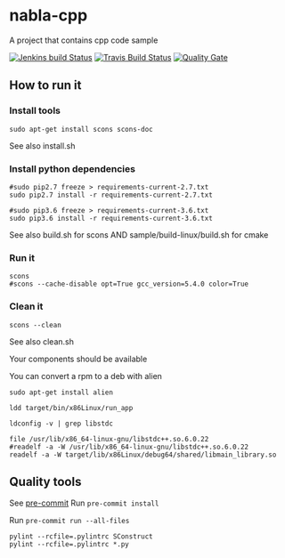 # nabla-cpp
A project that contains cpp code sample

[![Jenkins build Status](http://home.nabla.mobi:8381/job/nabla-cpp-interview-microsoft-cmake/badge/icon)](http://home.nabla.mobi:8381/job/nabla-cpp-interview-microsoft-cmake/)
[![Travis Build Status](https://travis-ci.org/AlbanAndrieu/nabla-cpp.svg?branch=master)](https://travis-ci.org/AlbanAndrieu/nabla-cpp)
[![Quality Gate](https://sonarcloud.io/api/project_badges/measure?project=MICROSOFT%3Amaster&metric=alert_status)](https://sonarcloud.io/dashboard/index/MICROSOFT%3Amaster)

## How to run it

### Install tools

```
sudo apt-get install scons scons-doc
```

See also install.sh

### Install python dependencies

```
#sudo pip2.7 freeze > requirements-current-2.7.txt
sudo pip2.7 install -r requirements-current-2.7.txt

#sudo pip3.6 freeze > requirements-current-3.6.txt
sudo pip3.6 install -r requirements-current-3.6.txt
```

See also build.sh for scons AND sample/build-linux/build.sh for cmake

### Run it

```
scons
#scons --cache-disable opt=True gcc_version=5.4.0 color=True
```

### Clean it

```
scons --clean
```

See also clean.sh

Your components should be available

You can convert a rpm to a deb with alien
```
sudo apt-get install alien
```

```
ldd target/bin/x86Linux/run_app

ldconfig -v | grep libstdc

file /usr/lib/x86_64-linux-gnu/libstdc++.so.6.0.22
#readelf -a -W /usr/lib/x86_64-linux-gnu/libstdc++.so.6.0.22
readelf -a -W target/lib/x86Linux/debug64/shared/libmain_library.so
```

## Quality tools

See [pre-commit](http://pre-commit.com/)
Run `pre-commit install`

Run `pre-commit run --all-files`

```
pylint --rcfile=.pylintrc SConstruct
pylint --rcfile=.pylintrc *.py
```
